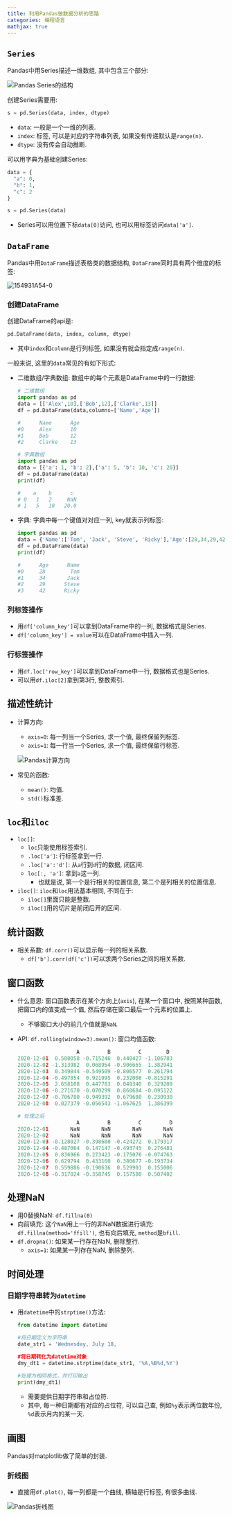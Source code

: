 ```yaml
---
title: 利用Pandas做数据分析的思路
categories: 编程语言
mathjax: true
---
```




## `Series`

Pandas中用Series描述一维数组, 其中包含三个部分:

![Pandas Series的结构](./python_pandas/15400SM1-0.gif)

创建Series需要用:

```python
s = pd.Series(data, index, dtype)
```

* `data`: 一般是一个一维的列表.
* `index`: 标签, 可以是对应的字符串列表, 如果没有传递默认是`range(n)`.
* `dtype`: 没有传会自动推断.

可以用字典为基础创建Series:

```python
data = {
  "a": 0,
  "b": 1,
  "c": 2
}

s = pd.Series(data)
```

* Series可以用位置下标`data[0]`访问, 也可以用标签访问`data['a']`.



## `DataFrame`

Pandas中用`DataFrame`描述表格类的数据结构, `DataFrame`同时具有两个维度的标签:

![154931A54-0](./python_pandas/154931A54-0.gif)

### 创建DataFrame

创建DataFrame的api是:

```python
pd.DataFrame(data, index, column, dtype)
```

* 其中`index`和`column`是行列标签, 如果没有就会指定成`range(n)`.

一般来说, 这里的`data`常见的有如下形式:

* 二维数组/字典数组: 数组中的每个元素是DataFrame中的一行数据:

  ```python
  # 二维数组
  import pandas as pd
  data = [['Alex',10],['Bob',12],['Clarke',13]]
  df = pd.DataFrame(data,columns=['Name','Age'])
  
  #      Name      Age
  #0     Alex      10
  #1     Bob       12
  #2     Clarke    13
  
  # 字典数组
  import pandas as pd
  data = [{'a': 1, 'b': 2},{'a': 5, 'b': 10, 'c': 20}]
  df = pd.DataFrame(data)
  print(df)
  
  #    a    b      c
  # 0   1   2     NaN
  # 1   5   10   20.0
  ```

* 字典: 字典中每一个键值对对应一列, key就表示列标签:

  ```python
  import pandas as pd
  data = {'Name':['Tom', 'Jack', 'Steve', 'Ricky'],'Age':[28,34,29,42]}
  df = pd.DataFrame(data)
  print(df)
  
  #      Age      Name
  #0     28        Tom
  #1     34       Jack
  #2     29      Steve
  #3     42      Ricky
  ```



### 列标签操作

* 用`df['column_key']`可以拿到DataFrame中的一列, 数据格式是Series.
* `df['column_key'] = value`可以在DataFrame中插入一列.



### 行标签操作

* 用`df.loc['row_key']`可以拿到DataFrame中一行, 数据格式也是Series.
* 可以用`df.iloc[2]`拿到第3行, 整数索引.



## 描述性统计

* 计算方向:

  * `axis=0`: 每一列当一个Series, 求一个值, 最终保留列标签.
  * `axis=1`: 每一行当一个Series, 求一个值, 最终保留行标签.

  ![Pandas计算方向](./python_pandas/1556103322-0.gif)

* 常见的函数:
  * `mean()`: 均值.
  * `std()`标准差.



## `loc`和`iloc`

* `loc[]`:
  * `loc`只能使用标签索引.
  * `.loc['a']`: 行标签拿到一行.
  * `.loc['a':'d']`: 从`a`行到`d`行的数据, 闭区间.
  * `loc[:, 'a']`: 拿到`a`这一列.
    * 也就是说, 第一个是行相关的位置信息, 第二个是列相关的位置信息.
* `iloc[]`: `iloc`和`loc`用法基本相同, 不同在于:
  * `iloc[]`里面只能是整数.
  * `iloc[]`用的切片是前闭后开的区间.



## 统计函数

* 相关系数: `df.corr()`可以显示每一列的相关系数.
  * `df['b'].corr(df['c'])`可以求两个Series之间的相关系数.



## 窗口函数

* 什么意思: 窗口函数表示在某个方向上(`axis`), 在某一个窗口中, 按照某种函数, 把窗口内的值变成一个值, 然后存储在窗口最后一个元素的位置上.
  * 不够窗口大小的前几个值就是`NaN`.

* API: `df.rolling(window=3).mean()`: 窗口均值函数:

  ```python
                     A         B         C        D
  2020-12-01  0.580058 -0.715246  0.440427 -1.106783
  2020-12-02 -1.313982  0.068954 -0.906665  1.382941
  2020-12-03  0.349844 -0.549509 -0.806577  0.261794
  2020-12-04 -0.497054  0.921995  0.232008 -0.815291
  2020-12-05  2.658108  0.447783  0.049340  0.329209
  2020-12-06 -0.271670 -0.070299  0.860684 -0.095122
  2020-12-07 -0.706780 -0.949392  0.679680  0.230930
  2020-12-08  0.027379 -0.056543 -1.067625  1.386399
  
  # 处理之后
                     A         B         C         D
  2020-12-01       NaN       NaN       NaN       NaN
  2020-12-02       NaN       NaN       NaN       NaN
  2020-12-03 -0.128027 -0.398600 -0.424272  0.179317
  2020-12-04 -0.487064  0.147147 -0.493745  0.276481
  2020-12-05  0.836966  0.273423 -0.175076 -0.074763
  2020-12-06  0.629794  0.433160  0.380677 -0.193734
  2020-12-07  0.559886 -0.190636  0.529901  0.155006
  2020-12-08 -0.317024 -0.358745  0.157580  0.507402
  ```



## 处理NaN

* 用0替换NaN: `df.fillna(0)`
* 向前填充: 这个`NaN`用上一行的非NaN数据进行填充: `df.fillna(method='ffill')`, 也有向后填充, `method`是`bfill`.
* `df.dropna()`: 如果某一行存在NaN, 删除整行.
  * `axis=1`: 如果某一列存在NaN, 删除整列.



## 时间处理

### 日期字符串转为`datetime`

* 用`datetime`中的`strptime()`方法:

  ```python
  from datetime import datetime
  
  #将日期定义为字符串    
  date_str1 = 'Wednesday, July 18, 
  
  #将日期转化为datetime对象 
  dmy_dt1 = datetime.strptime(date_str1, '%A,%B%d,%Y') 
   
  #处理为相同格式，并打印输出
  print(dmy_dt1) 
  
  ```

  * 需要提供日期字符串和占位符.
  * 其中, 每一种日期都有对应的占位符, 可以自己查, 例如`%y`表示两位数年份, `%d`表示月内的某一天.



## 画图

Pandas对matplotlib做了简单的封装.



### 折线图

* 直接用`df.plot()`, 每一列都是一个曲线, 横轴是行标签, 有很多曲线.

![Pandas折线图](./python_pandas/1G1203962-0.png)

